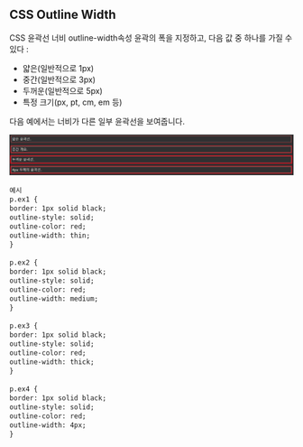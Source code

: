 ## CSS Outline Width

CSS 윤곽선 너비
outline-width속성 윤곽의 폭을 지정하고, 다음 값 중 하나를 가질 수있다 :

- 얇은(일반적으로 1px)
- 중간(일반적으로 3px)
- 두꺼운(일반적으로 5px)
- 특정 크기(px, pt, cm, em 등)

다음 예에서는 너비가 다른 일부 윤곽선을 보여줍니다.

<img src='./img/css_outline4.png'>

    예시
    p.ex1 {
    border: 1px solid black;
    outline-style: solid;
    outline-color: red;
    outline-width: thin;
    }

    p.ex2 {
    border: 1px solid black;
    outline-style: solid;
    outline-color: red;
    outline-width: medium;
    }

    p.ex3 {
    border: 1px solid black;
    outline-style: solid;
    outline-color: red;
    outline-width: thick;
    }

    p.ex4 {
    border: 1px solid black;
    outline-style: solid;
    outline-color: red;
    outline-width: 4px;
    }
